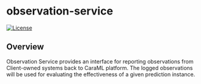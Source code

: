 # observation-service

[![License](https://img.shields.io/badge/License-Apache%202.0-blue)](https://github.com/caraml-dev/observation-service/blob/master/LICENSE)

## Overview

Observation Service provides an interface for reporting observations from Client-owned systems back to CaraML platform. The logged observations will be used for evaluating the effectiveness of a given prediction instance.
